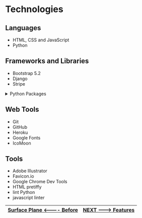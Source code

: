 # Technologies

## Languages

* HTML, CSS and JavaScript
* Python 

## Frameworks and Libraries

* Bootstrap 5.2
* Django
* Stripe


<details><summary>Python Packages</summary>

- amqp==5.1.1
- asgiref==3.7.2
- billiard==4.1.0
- blinker==1.6.2
- celery==5.3.4
- certifi==2023.7.22
- charset-normalizer==3.2.0
- click==8.1.3
- click-didyoumean==0.3.0
- click-plugins==1.1.1
- click-repl==0.3.0
- distlib==0.3.7
- dj-database-url==2.0.0
- Django==4.2.3
- django-heroku==0.3.1
- dnspython==2.3.0
- filelock==3.12.2
- Flask==2.3.2
- Flask-PyMongo==2.3.0
- Flask-SQLAlchemy==3.0.3
- greenlet==2.0.2
- gunicorn==21.2.0
- idna==3.4
- itsdangerous==2.1.2
- Jinja2==3.1.2
- kombu==5.3.2
- MarkupSafe==2.1.2
- packaging==23.1
- platformdirs==3.10.0
- postgres==4.0
- prompt-toolkit==3.0.39
- psycopg2==2.9.6
- psycopg2-binary==2.9.6
- psycopg2-pool==1.1
- pymongo==4.3.3
- python-dateutil==2.8.2
- python-dotenv==1.0.0
- requests==2.31.0
- six==1.16.0
- SQLAlchemy==2.0.15
- sqlparse==0.4.4
- stripe==6.2.0
- typing_extensions==4.6.2
- tzdata==2023.3
- urllib3==2.0.4
- vine==5.0.0
- virtualenv==20.24.3
- wcwidth==0.2.6
- Werkzeug==2.3.4
- whitenoise==6.5.0


</details>

## Web Tools

* Git
* GitHub
* Heroku
* Google Fonts
* IcoMoon

## Tools

* Adobe Illustrator
* Favicon.io
* Google Chrome Dev Tools
* HTML pretiffy
* lint Python
* javascript linter




| [Surface Plane <---- Before](ux_surface.md)  | [NEXT ---> Features](feat.md)  |
|:----------|:----------|